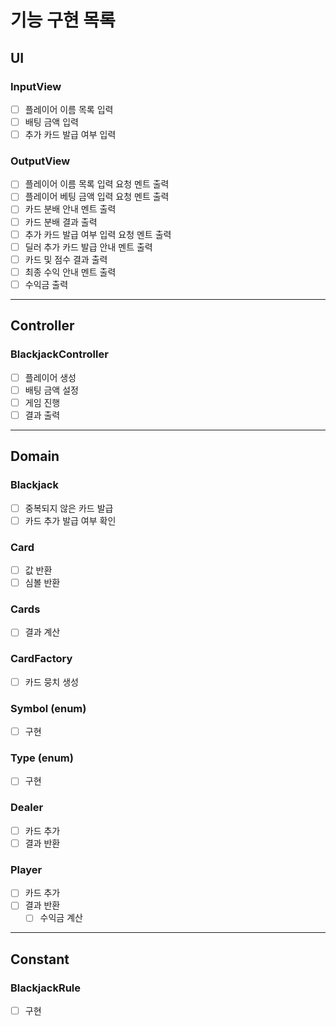 # 기능 구현 목록

## UI
### InputView
- [ ] 플레이어 이름 목록 입력
- [ ] 배팅 금액 입력
- [ ] 추가 카드 발급 여부 입력

### OutputView
- [ ] 플레이어 이름 목록 입력 요청 멘트 출력
- [ ] 플레이어 베팅 금액 입력 요청 멘트 출력
- [ ] 카드 분배 안내 멘트 출력
- [ ] 카드 분배 결과 출력
- [ ] 추가 카드 발급 여부 입력 요청 멘트 출력
- [ ] 딜러 추가 카드 발급 안내 멘트 출력
- [ ] 카드 및 점수 결과 출력
- [ ] 최종 수익 안내 멘트 출력
- [ ] 수익금 출력
---

## Controller
### BlackjackController
- [ ] 플레이어 생성
- [ ] 배팅 금액 설정
- [ ] 게임 진행
- [ ] 결과 출력
---

## Domain
### Blackjack
- [ ] 중복되지 않은 카드 발급
- [ ] 카드 추가 발급 여부 확인

### Card
- [ ] 값 반환
- [ ] 심볼 반환

### Cards
- [ ] 결과 계산

### CardFactory
- [ ] 카드 뭉치 생성

### Symbol (enum)
- [ ] 구현

### Type (enum)
- [ ] 구현

### Dealer
- [ ] 카드 추가
- [ ] 결과 반환

### Player
- [ ] 카드 추가
- [ ] 결과 반환
  - [ ] 수익금 계산
---

## Constant
### BlackjackRule
- [ ] 구현
